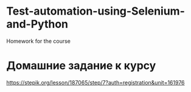 # Test-automation-using-Selenium-and-Python
Homework for the course
# Домашние задание к курсу 
https://stepik.org/lesson/187065/step/7?auth=registration&unit=161976
